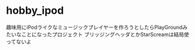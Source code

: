 # hobby_ipod

趣味用にiPodライクなミュージックプレイヤーを作ろうとしたらPlayGroundみたいなことになったプロジェクト
ブリッジングヘッダとかStarScreamは結局使ってないよ
